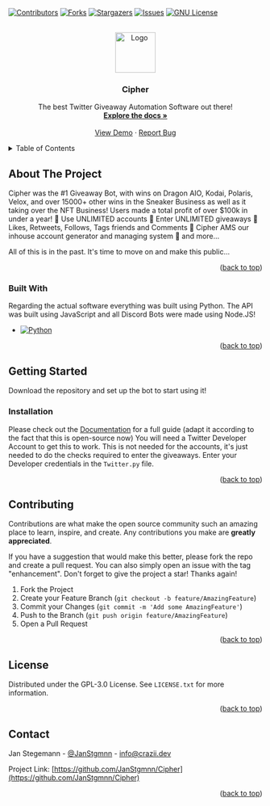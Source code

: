 <!-- Improved compatibility of back to top link: See: https://github.com/othneildrew/Best-README-Template/pull/73 -->
<a name="readme-top"></a>
<!--
*** Thanks for checking out the Best-README-Template. If you have a suggestion
*** that would make this better, please fork the repo and create a pull request
*** or simply open an issue with the tag "enhancement".
*** Don't forget to give the project a star!
*** Thanks again! Now go create something AMAZING! :D
-->



<!-- PROJECT SHIELDS -->
<!--
*** I'm using markdown "reference style" links for readability.
*** Reference links are enclosed in brackets [ ] instead of parentheses ( ).
*** See the bottom of this document for the declaration of the reference variables
*** for contributors-url, forks-url, etc. This is an optional, concise syntax you may use.
*** https://www.markdownguide.org/basic-syntax/#reference-style-links
-->
[![Contributors][contributors-shield]][contributors-url]
[![Forks][forks-shield]][forks-url]
[![Stargazers][stars-shield]][stars-url]
[![Issues][issues-shield]][issues-url]
[![GNU License][license-shield]][license-url]



<!-- PROJECT LOGO -->
<br />
<div align="center">
  <a href="https://github.com/JanStgmnn/Cipher/">
    <img src="https://cdn.discordapp.com/avatars/775988343686168578/a25b44b8735a1679c29844964b34c255.png?size=4096" alt="Logo" width="80" height="80">
  </a>

  <h3 align="center">Cipher</h3>

  <p align="center">
    The best Twitter Giveaway Automation Software out there!
    <br />
    <a href="https://github.com/JanStgmnn/Cipher/"><strong>Explore the docs »</strong></a>
    <br />
    <br />
    <a href="https://github.com/JanStgmnn/Cipher/">View Demo</a>
    ·
    <a href="https://github.com/JanStgmnn/Cipher//issues">Report Bug</a>
  </p>
</div>



<!-- TABLE OF CONTENTS -->
<details>
  <summary>Table of Contents</summary>
  <ol>
    <li>
      <a href="#about-the-project">About The Project</a>
      <ul>
        <li><a href="#built-with">Built With</a></li>
      </ul>
    </li>
    <li>
      <a href="#getting-started">Getting Started</a>
      <ul>
        <li><a href="#installation">Installation</a></li>
      </ul>
    </li>
    <li><a href="#contributing">Contributing</a></li>
    <li><a href="#license">License</a></li>
    <li><a href="#contact">Contact</a></li>
  </ol>
</details>



<!-- ABOUT THE PROJECT -->
## About The Project

Cipher was the #1 Giveaway Bot, with wins on Dragon AIO, Kodai, Polaris, Velox, and over 15000+ other wins in the Sneaker Business as well as it taking over the NFT Business! 
Users made a total profit of over $100k in under a year! 
💠 Use UNLIMITED accounts 
💠 Enter UNLIMITED giveaways 
💠 Likes, Retweets, Follows, Tags friends and Comments 
💠 Cipher AMS our inhouse account generator and managing system 
💠 and more...

All of this is in the past. It's time to move on and make this public...

<p align="right">(<a href="#readme-top">back to top</a>)</p>



### Built With

Regarding the actual software everything was built using Python. The API was built using JavaScript and all Discord Bots were made using Node.JS!

* [![Python][Python]][Python-url]

<p align="right">(<a href="#readme-top">back to top</a>)</p>



<!-- GETTING STARTED -->
## Getting Started

Download the repository and set up the bot to start using it!

### Installation

Please check out the [Documentation](https://docs.cipher-bots.com/) for a full guide (adapt it according to the fact that this is open-source now)
You will need a Twitter Developer Account to get this to work. This is not needed for the accounts, it's just needed to do the checks required to enter the giveaways. Enter your Developer credentials in the `Twitter.py` file.

<p align="right">(<a href="#readme-top">back to top</a>)</p>


<!-- CONTRIBUTING -->
## Contributing

Contributions are what make the open source community such an amazing place to learn, inspire, and create. Any contributions you make are **greatly appreciated**.

If you have a suggestion that would make this better, please fork the repo and create a pull request. You can also simply open an issue with the tag "enhancement".
Don't forget to give the project a star! Thanks again!

1. Fork the Project
2. Create your Feature Branch (`git checkout -b feature/AmazingFeature`)
3. Commit your Changes (`git commit -m 'Add some AmazingFeature'`)
4. Push to the Branch (`git push origin feature/AmazingFeature`)
5. Open a Pull Request

<p align="right">(<a href="#readme-top">back to top</a>)</p>



<!-- LICENSE -->
## License

Distributed under the GPL-3.0 License. See `LICENSE.txt` for more information.

<p align="right">(<a href="#readme-top">back to top</a>)</p>



<!-- CONTACT -->
## Contact

Jan Stegemann - [@JanStgmnn](https://twitter.com/JanStgmnn) - info@crazii.dev

Project Link: [https://github.com/JanStgmnn/Cipher](https://github.com/JanStgmnn/Cipher)

<p align="right">(<a href="#readme-top">back to top</a>)</p>



<!-- MARKDOWN LINKS & IMAGES -->
<!-- https://www.markdownguide.org/basic-syntax/#reference-style-links -->
[contributors-shield]: https://img.shields.io/github/contributors/JanStgmnn/Cipher.svg?style=for-the-badge
[contributors-url]: https://github.com/JanStgmnn/Cipher/graphs/contributors
[forks-shield]: https://img.shields.io/github/forks/JanStgmnn/Cipher.svg?style=for-the-badge
[forks-url]: https://github.com/JanStgmnn/Cipher/network/members
[stars-shield]: https://img.shields.io/github/stars/JanStgmnn/Cipher.svg?style=for-the-badge
[stars-url]: https://github.com/JanStgmnn/Cipher//stargazers
[issues-shield]: https://img.shields.io/github/issues/JanStgmnn/Cipher.svg?style=for-the-badge
[issues-url]: https://github.com/JanStgmnn/Cipher//issues
[license-shield]: https://img.shields.io/github/license/JanStgmnn/Cipher.svg?style=for-the-badge
[license-url]: https://github.com/JanStgmnn/Cipher//blob/master/LICENSE.txt
[product-screenshot]: images/screenshot.png
[Next.js]: https://img.shields.io/badge/next.js-000000?style=for-the-badge&logo=nextdotjs&logoColor=white
[Next-url]: https://nextjs.org/
[React.js]: https://img.shields.io/badge/React-20232A?style=for-the-badge&logo=react&logoColor=61DAFB
[React-url]: https://reactjs.org/
[Vue.js]: https://img.shields.io/badge/Vue.js-35495E?style=for-the-badge&logo=vuedotjs&logoColor=4FC08D
[Vue-url]: https://vuejs.org/
[Angular.io]: https://img.shields.io/badge/Angular-DD0031?style=for-the-badge&logo=angular&logoColor=white
[Angular-url]: https://angular.io/
[Svelte.dev]: https://img.shields.io/badge/Svelte-4A4A55?style=for-the-badge&logo=svelte&logoColor=FF3E00
[Svelte-url]: https://svelte.dev/
[Laravel.com]: https://img.shields.io/badge/Laravel-FF2D20?style=for-the-badge&logo=laravel&logoColor=white
[Laravel-url]: https://laravel.com
[Python]: https://img.shields.io/badge/python-3670A0?style=for-the-badge&logo=python&logoColor=white
[Python-url]: https://www.python.org/
[JQuery.com]: https://img.shields.io/badge/jQuery-0769AD?style=for-the-badge&logo=jquery&logoColor=white
[JQuery-url]: https://jquery.com 
